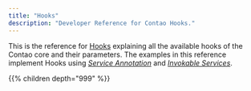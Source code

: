 ```yaml
---
title: "Hooks"
description: "Developer Reference for Contao Hooks."
---
```



This is the reference for [Hooks][HooksFramework] explaining all the available hooks 
of the Contao core and their parameters. The examples in this reference implement 
Hooks using [_Service Annotation_][HooksServiceAnnotation] and [_Invokable Services_][HooksInvokableServices].

[HooksFramework]: /framework/hooks/
[HooksServiceAnnotation]: /framework/hooks/#using-annotations
[HooksInvokableServices]: /framework/hooks/#invokable-services
[HooksArrayConfig]: /framework/hooks/#using-the-php-array-configuration


{{% children depth="999" %}}
